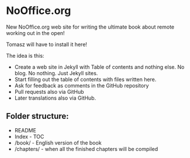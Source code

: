 # NoOffice.org
New NoOffice.org web site for writing the ultimate book about remote working out in the open!

Tomasz will have to install it here!

The idea is this:

- Create a web site in Jekyll with Table of contents and nothing else. No blog. No nothing. Just Jekyll sites.
- Start filling out the table of contents with files written here.
- Ask for feedback as comments in the GitHub repository
- Pull requests also via GitHub
- Later translations also via GitHub.

## Folder structure:

- README
- Index - TOC
- /book/ - English version of the book
- /chapters/ - when all the finished chapters will be compiled